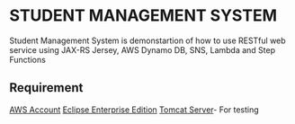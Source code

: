 # STUDENT MANAGEMENT SYSTEM

Student Management System is demonstartion of how to use RESTful web service using JAX-RS Jersey, AWS Dynamo DB, SNS, Lambda and Step Functions 

## Requirement

[AWS Account](https://aws.amazon.com/)
[Eclipse Enterprise Edition](https://www.eclipse.org/downloads/packages/release/2020-03/r/eclipse-ide-enterprise-java-developers-includes-incubating-components)
[Tomcat Server](http://tomcat.apache.org/)- For testing